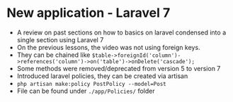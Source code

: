 # New application - Laravel 7
- A review on past sections on how to basics on laravel condensed into a single section using Laravel 7
- On the previous lessons, the video was not using foreign keys.
- They can be chained like `$table->foreignId('column')->references('column')->on('table')->onDelete('cascade');`
- Some methods were removed/deprecated from version 5 to version 7
- Introduced laravel policies, they can be created via artisan
- `php artisan make:policy PostPolicy --model=Post`
- File can be found under `./app/Policies/` folder